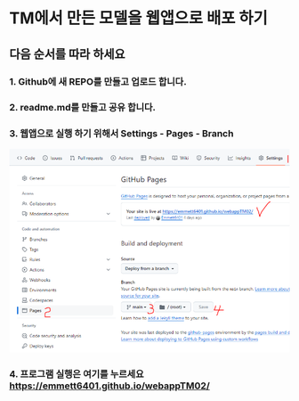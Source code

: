 # TM에서 만든 모델을 웹앱으로 배포 하기 
## 다음 순서를 따라 하세요 
### 1. Github에 새 REPO를 만들고 업로드 합니다.
### 2. readme.md를 만들고 공유 합니다.
### 3. 웹앱으로 실행 하기 위해서 Settings - Pages - Branch
    
![ 순서 ](https://github.com/Emmett6401/webappTM02/blob/main/seq.png)
### 4. 프로그램 실행은 여기를 누르세요 https://emmett6401.github.io/webappTM02/

